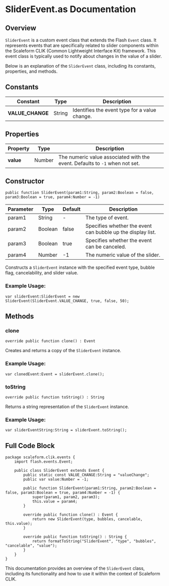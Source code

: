 # SliderEvent.as Documentation

## Overview
`SliderEvent` is a custom event class that extends the Flash `Event` class.
It represents events that are specifically related to slider components within the Scaleform CLIK (Common Lightweight Interface Kit) framework.
This event class is typically used to notify about changes in the value of a slider.

Below is an explanation of the `SliderEvent` class, including its constants, properties, and methods.

## Constants

| Constant          | Type    | Description                                       |
| ----------------- | ------- | ------------------------------------------------- |
| **VALUE_CHANGE**  | String  | Identifies the event type for a value change.     |

## Properties

| Property  | Type   | Description                                                                 |
| --------- | ------ | --------------------------------------------------------------------------- |
| **value** | Number | The numeric value associated with the event. Defaults to `-1` when not set. |

## Constructor

```as3
public function SliderEvent(param1:String, param2:Boolean = false, param3:Boolean = true, param4:Number = -1)
```

| Parameter | Type    | Default | Description                                                |
| --------- | ------- | ------- | ---------------------------------------------------------- |
| param1    | String  | -       | The type of event.                                         |
| param2    | Boolean | false   | Specifies whether the event can bubble up the display list. |
| param3    | Boolean | true    | Specifies whether the event can be canceled.               |
| param4    | Number  | -1      | The numeric value of the slider.                           |

Constructs a `SliderEvent` instance with the specified event type, bubble flag, cancelability, and slider value.

### Example Usage:

```as3
var sliderEvent:SliderEvent = new SliderEvent(SliderEvent.VALUE_CHANGE, true, false, 50);
```

## Methods

### clone

```as3
override public function clone() : Event
```

Creates and returns a copy of the `SliderEvent` instance.

### Example Usage:

```as3
var clonedEvent:Event = sliderEvent.clone();
```

### toString

```as3
override public function toString() : String
```

Returns a string representation of the `SliderEvent` instance.

### Example Usage:

```as3
var sliderEventString:String = sliderEvent.toString();
```

## Full Code Block

```as3
package scaleform.clik.events {
    import flash.events.Event;

    public class SliderEvent extends Event {
        public static const VALUE_CHANGE:String = "valueChange";
        public var value:Number = -1;

        public function SliderEvent(param1:String, param2:Boolean = false, param3:Boolean = true, param4:Number = -1) {
            super(param1, param2, param3);
            this.value = param4;
        }

        override public function clone() : Event {
            return new SliderEvent(type, bubbles, cancelable, this.value);
        }

        override public function toString() : String {
            return formatToString("SliderEvent", "type", "bubbles", "cancelable", "value");
        }
    }
}
```

This documentation provides an overview of the `SliderEvent` class, including its functionality and how to use it within the context of Scaleform CLIK.
